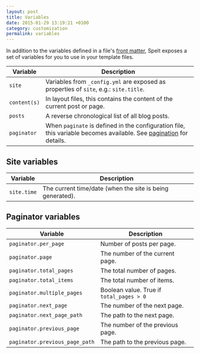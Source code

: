 ```yaml
---
layout: post
title: Variables
date: 2015-01-29 13:19:21 +0100
category: customization
permalink: variables
---
```


In addition to the variables defined in a file's [front matter](/front-matter/), Spelt exposes a set of variables for you to use in your template files.

| Variable | Description |
| -------- | ----------- |
| `site` | Variables from `_config.yml` are exposed as properties of `site`, e.g.: `site.title`. |
| `content(s)` | In layout files, this contains the content of the current post or page. |
| `posts` | A reverse chronological list of all blog posts. |
| `paginator` | When `paginate` is defined in the configuration file, this variable becomes available. See [pagination](/pagination/) for details. |

## Site variables

| Variable | Description |
| -------- | ----------- |
| `site.time` | The current time/date (when the site is being generated). |

## Paginator variables

| Variable | Description |
| -------- | ----------- |
| `paginator.per_page` | Number of posts per page. |
| `paginator.page` | The number of the current page. |
| `paginator.total_pages` | The total number of pages. |
| `paginator.total_items` | The total number of items. |
| `paginator.multiple_pages` | Boolean value. True if `total_pages > 0`  |
| `paginator.next_page` | The number of the next page.  |
| `paginator.next_page_path` | The path to the next page. |
| `paginator.previous_page` | The number of the previous page.  |
| `paginator.previous_page_path` | The path to the previous page. |

